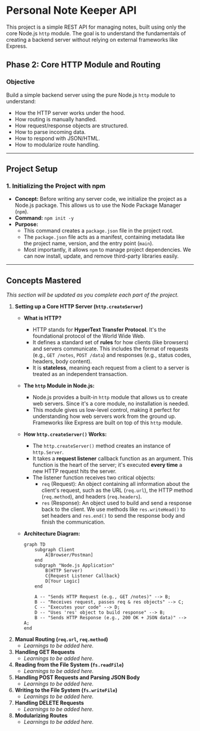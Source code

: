 # Personal Note Keeper API

This project is a simple REST API for managing notes, built using only the core Node.js `http` module. The goal is to understand the fundamentals of creating a backend server without relying on external frameworks like Express.

## Phase 2: Core HTTP Module and Routing

### Objective
Build a simple backend server using the pure Node.js `http` module to understand:
- How the HTTP server works under the hood.
- How routing is manually handled.
- How request/response objects are structured.
- How to parse incoming data.
- How to respond with JSON/HTML.
- How to modularize route handling.

---

## Project Setup

### 1. Initializing the Project with npm

*   **Concept:** Before writing any server code, we initialize the project as a Node.js package. This allows us to use the Node Package Manager (`npm`).
*   **Command:** `npm init -y`
*   **Purpose:**
    *   This command creates a `package.json` file in the project root.
    *   The `package.json` file acts as a manifest, containing metadata like the project name, version, and the entry point (`main`).
    *   Most importantly, it allows `npm` to manage project dependencies. We can now install, update, and remove third-party libraries easily.

---

## Concepts Mastered

*This section will be updated as you complete each part of the project.*

1.  **Setting up a Core HTTP Server (`http.createServer`)**
    *   **What is HTTP?**
        *   HTTP stands for **HyperText Transfer Protocol**. It's the foundational protocol of the World Wide Web.
        *   It defines a standard set of **rules** for how clients (like browsers) and servers communicate. This includes the format of requests (e.g., `GET /notes`, `POST /data`) and responses (e.g., status codes, headers, body content).
        *   It is **stateless**, meaning each request from a client to a server is treated as an independent transaction.

    *   **The `http` Module in Node.js:**
        *   Node.js provides a built-in `http` module that allows us to create web servers. Since it's a core module, no installation is needed.
        *   This module gives us low-level control, making it perfect for understanding how web servers work from the ground up. Frameworks like Express are built on top of this `http` module.

    *   **How `http.createServer()` Works:**
        *   The `http.createServer()` method creates an instance of `http.Server`.
        *   It takes a **request listener** callback function as an argument. This function is the heart of the server; it's executed **every time** a new HTTP request hits the server.
        *   The listener function receives two critical objects:
            *   `req` (Request): An object containing all information about the client's request, such as the URL (`req.url`), the HTTP method (`req.method`), and headers (`req.headers`).
            *   `res` (Response): An object used to build and send a response back to the client. We use methods like `res.writeHead()` to set headers and `res.end()` to send the response body and finish the communication.

    *   **Architecture Diagram:**

        ```mermaid
        graph TD
            subgraph Client
                A[Browser/Postman]
            end
            subgraph "Node.js Application"
                B(HTTP Server)
                C{Request Listener Callback}
                D[Your Logic]
            end

            A -- "Sends HTTP Request (e.g., GET /notes)" --> B;
            B -- "Receives request, passes req & res objects" --> C;
            C -- "Executes your code" --> D;
            D -- "Uses 'res' object to build response" --> B;
            B -- "Sends HTTP Response (e.g., 200 OK + JSON data)" --> A;
        end
        ```
2.  **Manual Routing (`req.url`, `req.method`)**
    *   *Learnings to be added here.*
3.  **Handling GET Requests**
    *   *Learnings to be added here.*
4.  **Reading from the File System (`fs.readFile`)**
    *   *Learnings to be added here.*
5.  **Handling POST Requests and Parsing JSON Body**
    *   *Learnings to be added here.*
6.  **Writing to the File System (`fs.writeFile`)**
    *   *Learnings to be added here.*
7.  **Handling DELETE Requests**
    *   *Learnings to be added here.*
8.  **Modularizing Routes**
    *   *Learnings to be added here.*
